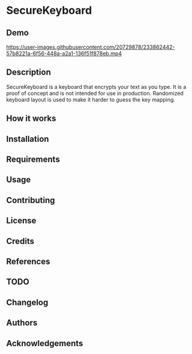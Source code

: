 # SecureKeyboard

## Demo


https://user-images.githubusercontent.com/20729878/233862442-57b8221a-6f56-448a-a2a1-136f51f878eb.mp4


## Description

SecureKeyboard is a keyboard that encrypts your text as you type. It is a proof of concept and is
not intended for use in production.
Randomized keyboard layout is used to make it harder to guess the key mapping.

## How it works

## Installation

## Requirements

## Usage

## Contributing

## License

## Credits

## References

## TODO

## Changelog

## Authors

## Acknowledgements
